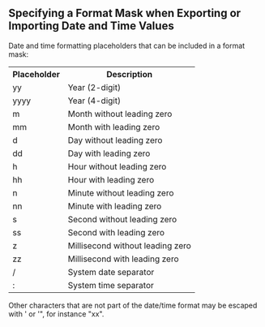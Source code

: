 ## Specifying a Format Mask when Exporting or Importing Date and Time Values

Date and time formatting placeholders that can be included in a format mask:

<table style="WIDTH: 100%">

<tbody>

<tr>

<th>Placeholder</th>

<th>Description</th>

</tr>

<tr>

<td>yy</td>

<td>Year (2-digit)</td>

</tr>

<tr>

<td>yyyy</td>

<td>Year (4-digit)</td>

</tr>

<tr>

<td>m</td>

<td>Month without leading zero</td>

</tr>

<tr>

<td>mm</td>

<td>Month with leading zero</td>

</tr>

<tr>

<td>d</td>

<td>Day without leading zero</td>

</tr>

<tr>

<td>dd</td>

<td>Day with leading zero</td>

</tr>

<tr>

<td>h</td>

<td>Hour without leading zero</td>

</tr>

<tr>

<td>hh</td>

<td>Hour with leading zero</td>

</tr>

<tr>

<td>n</td>

<td>Minute without leading zero</td>

</tr>

<tr>

<td>nn</td>

<td>Minute with leading zero</td>

</tr>

<tr>

<td>s</td>

<td>Second without leading zero</td>

</tr>

<tr>

<td>ss</td>

<td>Second with leading zero</td>

</tr>

<tr>

<td>z</td>

<td>Millisecond without leading zero</td>

</tr>

<tr>

<td>zz</td>

<td>Millisecond with leading zero</td>

</tr>

<tr>

<td>/</td>

<td>System date separator</td>

</tr>

<tr>

<td>:</td>

<td>System time separator</td>

</tr>

</tbody>

</table>

Other characters that are not part of the date/time format may be escaped with ' or '", for instance "xx".